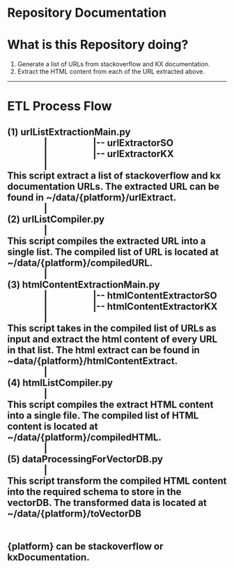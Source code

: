 Repository Documentation
========================

# What is this Repository doing?
1. Generate a list of URLs from stackoverflow and KX documentation.
2. Extract the HTML content from each of the URL extracted above.

---

# ETL Process Flow
(1) urlListExtractionMain.py\
&emsp;&emsp;&emsp;&emsp;|&emsp;&emsp;&emsp;&emsp;&emsp;|-- urlExtractorSO\
&emsp;&emsp;&emsp;&emsp;|&emsp;&emsp;&emsp;&emsp;&emsp;|-- urlExtractorKX\
&emsp;&emsp;&emsp;&emsp;|\
This script extract a list of stackoverflow and kx documentation URLs.
The extracted URL can be found in ~/data/{platform}/urlExtract.\
&emsp;&emsp;&emsp;&emsp;|\
(2) urlListCompiler.py \
&emsp;&emsp;&emsp;&emsp;|\
This script compiles the extracted URL into a single list. The compiled list of URL is located at ~/data/{platform}/compiledURL.\
&emsp;&emsp;&emsp;&emsp;|\
(3) htmlContentExtractionMain.py\
&emsp;&emsp;&emsp;&emsp;|&emsp;&emsp;&emsp;&emsp;&emsp;|-- htmlContentExtractorSO\
&emsp;&emsp;&emsp;&emsp;|&emsp;&emsp;&emsp;&emsp;&emsp;|-- htmlContentExtractorKX\
&emsp;&emsp;&emsp;&emsp;|\
This script takes in the compiled list of URLs as input and extract the html content of every URL in that list. 
The html extract can be found in ~data/{platform}/htmlContentExtract.\
&emsp;&emsp;&emsp;&emsp;|\
(4) htmlListCompiler.py\
&emsp;&emsp;&emsp;&emsp;|\
This script compiles the extract HTML content into a single file. The compiled list of HTML content is located at ~/data/{platform}/compiledHTML.\
&emsp;&emsp;&emsp;&emsp;|\
(5) dataProcessingForVectorDB.py \
&emsp;&emsp;&emsp;&emsp;|\
This script transform the compiled HTML content into the required schema to store in the vectorDB. The transformed data is located at ~/data/{platform}/toVectorDB\
\
\
{platform} can be stackoverflow or kxDocumentation.
---


